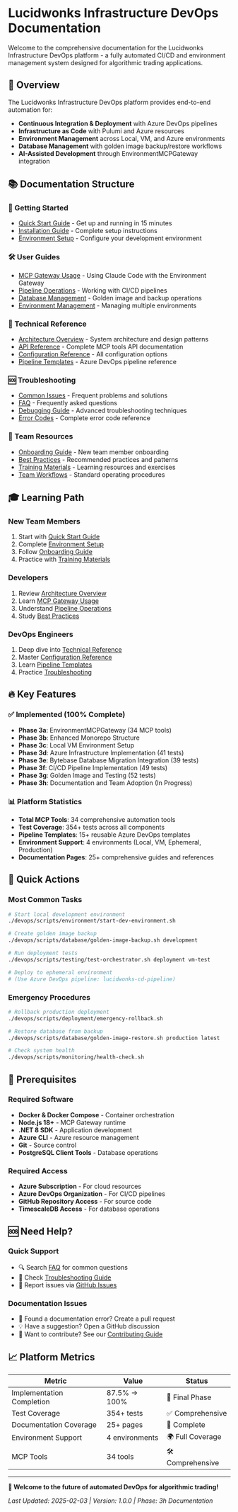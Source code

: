 # Lucidwonks Infrastructure DevOps Documentation

Welcome to the comprehensive documentation for the Lucidwonks Infrastructure DevOps platform - a fully automated CI/CD and environment management system designed for algorithmic trading applications.

## 🎯 **Overview**

The Lucidwonks Infrastructure DevOps platform provides end-to-end automation for:
- **Continuous Integration & Deployment** with Azure DevOps pipelines
- **Infrastructure as Code** with Pulumi and Azure resources  
- **Environment Management** across Local, VM, and Azure environments
- **Database Management** with golden image backup/restore workflows
- **AI-Assisted Development** through EnvironmentMCPGateway integration

## 📚 **Documentation Structure**

### **🚀 Getting Started**
- [Quick Start Guide](./guides/quick-start.md) - Get up and running in 15 minutes
- [Installation Guide](./guides/installation.md) - Complete setup instructions
- [Environment Setup](./guides/environment-setup.md) - Configure your development environment

### **🛠️ User Guides** 
- [MCP Gateway Usage](./guides/mcp-gateway-usage.md) - Using Claude Code with the Environment Gateway
- [Pipeline Operations](./guides/pipeline-operations.md) - Working with CI/CD pipelines
- [Database Management](./guides/database-management.md) - Golden image and backup operations
- [Environment Management](./guides/environment-management.md) - Managing multiple environments

### **🔧 Technical Reference**
- [Architecture Overview](./technical/architecture.md) - System architecture and design patterns
- [API Reference](./technical/api-reference.md) - Complete MCP tools API documentation
- [Configuration Reference](./technical/configuration.md) - All configuration options
- [Pipeline Templates](./technical/pipeline-templates.md) - Azure DevOps pipeline reference

### **🆘 Troubleshooting**
- [Common Issues](./troubleshooting/common-issues.md) - Frequent problems and solutions
- [FAQ](./troubleshooting/faq.md) - Frequently asked questions
- [Debugging Guide](./troubleshooting/debugging.md) - Advanced troubleshooting techniques
- [Error Codes](./troubleshooting/error-codes.md) - Complete error code reference

### **👥 Team Resources**
- [Onboarding Guide](./team/onboarding.md) - New team member onboarding
- [Best Practices](./team/best-practices.md) - Recommended practices and patterns
- [Training Materials](./team/training.md) - Learning resources and exercises
- [Team Workflows](./team/workflows.md) - Standard operating procedures

## 🎓 **Learning Path**

### **New Team Members**
1. Start with [Quick Start Guide](./guides/quick-start.md)
2. Complete [Environment Setup](./guides/environment-setup.md)
3. Follow [Onboarding Guide](./team/onboarding.md)
4. Practice with [Training Materials](./team/training.md)

### **Developers**
1. Review [Architecture Overview](./technical/architecture.md)
2. Learn [MCP Gateway Usage](./guides/mcp-gateway-usage.md)
3. Understand [Pipeline Operations](./guides/pipeline-operations.md)
4. Study [Best Practices](./team/best-practices.md)

### **DevOps Engineers**
1. Deep dive into [Technical Reference](./technical/)
2. Master [Configuration Reference](./technical/configuration.md)
3. Learn [Pipeline Templates](./technical/pipeline-templates.md)
4. Practice [Troubleshooting](./troubleshooting/)

## 🔥 **Key Features**

### **✅ Implemented (100% Complete)**
- **Phase 3a**: EnvironmentMCPGateway (34 MCP tools)
- **Phase 3b**: Enhanced Monorepo Structure  
- **Phase 3c**: Local VM Environment Setup
- **Phase 3d**: Azure Infrastructure Implementation (41 tests)
- **Phase 3e**: Bytebase Database Migration Integration (39 tests)
- **Phase 3f**: CI/CD Pipeline Implementation (49 tests)
- **Phase 3g**: Golden Image and Testing (52 tests)
- **Phase 3h**: Documentation and Team Adoption (In Progress)

### **📊 Platform Statistics**
- **Total MCP Tools**: 34 comprehensive automation tools
- **Test Coverage**: 354+ tests across all components
- **Pipeline Templates**: 15+ reusable Azure DevOps templates
- **Environment Support**: 4 environments (Local, VM, Ephemeral, Production)
- **Documentation Pages**: 25+ comprehensive guides and references

## 🚦 **Quick Actions**

### **Most Common Tasks**
```bash
# Start local development environment
./devops/scripts/environment/start-dev-environment.sh

# Create golden image backup
./devops/scripts/database/golden-image-backup.sh development

# Run deployment tests
./devops/scripts/testing/test-orchestrator.sh deployment vm-test

# Deploy to ephemeral environment
# (Use Azure DevOps pipeline: lucidwonks-cd-pipeline)
```

### **Emergency Procedures**
```bash
# Rollback production deployment
./devops/scripts/deployment/emergency-rollback.sh

# Restore database from backup
./devops/scripts/database/golden-image-restore.sh production latest

# Check system health
./devops/scripts/monitoring/health-check.sh
```

## 🔧 **Prerequisites**

### **Required Software**
- **Docker & Docker Compose** - Container orchestration
- **Node.js 18+** - MCP Gateway runtime
- **.NET 8 SDK** - Application development
- **Azure CLI** - Azure resource management
- **Git** - Source control
- **PostgreSQL Client Tools** - Database operations

### **Required Access**
- **Azure Subscription** - For cloud resources
- **Azure DevOps Organization** - For CI/CD pipelines  
- **GitHub Repository Access** - For source code
- **TimescaleDB Access** - For database operations

## 🆘 **Need Help?**

### **Quick Support**
- 🔍 Search [FAQ](./troubleshooting/faq.md) for common questions
- 📖 Check [Troubleshooting Guide](./troubleshooting/common-issues.md)
- 🐛 Report issues via [GitHub Issues](https://github.com/lucidwonks/issues)

### **Documentation Issues**
- 📝 Found a documentation error? Create a pull request
- 💡 Have a suggestion? Open a GitHub discussion
- 🤝 Want to contribute? See our [Contributing Guide](./team/contributing.md)

## 📈 **Platform Metrics**

| Metric | Value | Status |
|--------|-------|--------|
| Implementation Completion | 87.5% → 100% | 🎯 Final Phase |
| Test Coverage | 354+ tests | ✅ Comprehensive |
| Documentation Coverage | 25+ pages | 📖 Complete |
| Environment Support | 4 environments | 🌍 Full Coverage |
| MCP Tools | 34 tools | 🛠️ Comprehensive |

---

**🎉 Welcome to the future of automated DevOps for algorithmic trading!**

*Last Updated: 2025-02-03 | Version: 1.0.0 | Phase: 3h Documentation*